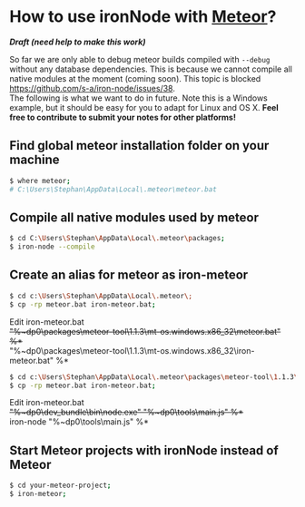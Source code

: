 # How to use ironNode with [Meteor](https://www.meteor.com/)?
***Draft (need help to make this work)***  


So far we are only able to debug meteor builds compiled with ```--debug``` without any database dependencies. This is because we cannot compile all native modules at the moment (coming soon). This topic is blocked https://github.com/s-a/iron-node/issues/38.  
The following is what we want to do in future. Note this is a Windows example, but it should be easy for you to adapt for Linux and OS X. **Feel free to contribute to submit your notes for other platforms!**


## Find global meteor installation folder on your machine
```bash
$ where meteor;
# C:\Users\Stephan\AppData\Local\.meteor\meteor.bat
```


## Compile all native modules used by meteor
```bash
$ cd C:\Users\Stephan\AppData\Local\.meteor\packages;
$ iron-node --compile
```

## Create an alias for meteor as iron-meteor
```bash
$ cd c:\Users\Stephan\AppData\Local\.meteor\;
$ cp -rp meteor.bat iron-meteor.bat;
```
Edit iron-meteor.bat  
~~"%~dp0\packages\meteor-tool\1.1.3\mt-os.windows.x86_32\meteor.bat" %*~~  
"%~dp0\packages\meteor-tool\1.1.3\mt-os.windows.x86_32\iron-meteor.bat" %*

```bash
$ cd c:\Users\Stephan\AppData\Local\.meteor\packages\meteor-tool\1.1.3\mt-os.windows.x86_32\; 
$ cp -rp meteor.bat iron-meteor.bat;
```
Edit iron-meteor.bat  
~~"%~dp0\dev_bundle\bin\node.exe" "%~dp0\tools\main.js" %*~~  
iron-node "%~dp0\tools\main.js" %*

## Start Meteor projects with ironNode instead of Meteor
```bash
$ cd your-meteor-project;
$ iron-meteor;
```